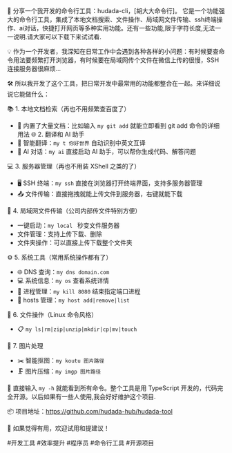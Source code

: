 🚀 分享一个我开发的命令行工具：hudada-cli，[胡大大命令行]。 它是一个功能强大的命令行工具，集成了本地文档搜索、文件操作、局域网文件传输、ssh终端操作、ai对话，快捷打开网页等多种实用功能。还有一些功能,限于字符长度,无法一一说明.请大家可以下载下来试试看.

💡 作为一个开发者，我深知在日常工作中会遇到各种各样的小问题：有时候要查命令用法要频繁打开浏览器，有时候要在局域网传个文件在微信上传的很慢，SSH连接服务器很麻烦...

🛠️ 所以我开发了这个工具，把日常开发中最常用的功能都整合在一起。来详细说说它能做什么：

📚 1. 本地文档检索（再也不用频繁查百度了）
   - 📖 内置了大量文档：比如输入 `my git add` 就能立即看到 git add 命令的详细用法
🌐 2. 翻译和 AI 助手
   - 🔄 智能翻译：`my t 你好世界` 自动识别中英文互译
   - 🤖 AI 对话：`my ai` 直接启动 AI 助手，可以帮你生成代码、解答问题

💻 3. 服务器管理（再也不用装 XShell 之类的了）
   - 🖥️ SSH 终端：`my ssh` 直接在浏览器打开终端界面，支持多服务器管理
   - 📤 文件传输：直接拖拽就能上传文件到服务器，右键就能下载

📂 4. 局域网文件传输（公司内部传文件特别方便）
   -  一键启动：`my local ` 秒变文件服务器
   -  文件管理：支持上传下载、删除
   -  文件夹操作：可以直接上传下载整个文件夹


⚙️ 5. 系统工具（常用系统操作都有了）
   - 🌐 DNS 查询：`my dns domain.com`
   - 💻 系统信息：`my os` 查看系统详情
   - 🔄 进程管理：`my kill 8080` 结束指定端口进程
   - 📝 hosts 管理：`my host add|remove|list` 

📁 6. 文件操作（Linux 命令风格）
   - 📋 `my ls|rm|zip|unzip|mkdir|cp|mv|touch` 

🎨 7. 图片处理
   - ✂️ 智能抠图：`my koutu 图片路径`
   - 🗜️ 图片压缩：`my imgp 图片路径`

🎯  直接输入 `my -h` 就能看到所有命令。整个工具是用 TypeScript 开发的，代码完全开源。以后如果有一些人使用,我会好好维护这个项目.

📦 项目地址：https://github.com/hudada-hub/hudada-tool

🌟 如果觉得有用，欢迎试用和提建议！

#开发工具 #效率提升 #程序员 #命令行工具 #开源项目